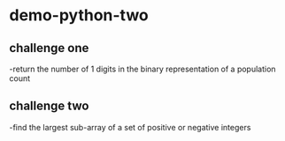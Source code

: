 # demo-python-two

## challenge one
-return the number of 1 digits in the binary representation of a population count

## challenge two
-find the largest sub-array of a set of positive or negative integers
